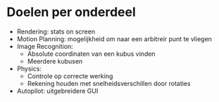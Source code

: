 # Doelen per onderdeel
- Rendering: stats on screen
- Motion Planning: mogelijkheid om naar een arbitreir punt te vliegen
- Image Recognition: 
  - Absolute coordinaten van een kubus vinden
  - Meerdere kubusen
- Physics: 
  - Controle op correcte werking
  - Rekening houden met snelheidsverschillen door rotaties
- Autopilot: uitgebreidere GUI
